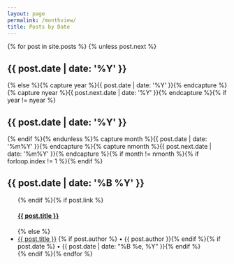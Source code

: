 ```yaml
---
layout: page
permalink: /monthview/
title: Posts by Date
---
```


<div id="archives">
{% for post in site.posts %}
{% unless post.next %}
<h2 class="archive-group">{{ post.date | date: '%Y' }}</h2>
{% else %}{% capture year %}{{ post.date | date: '%Y' }}{% endcapture %}{% capture nyear %}{{ post.next.date | date: '%Y' }}{% endcapture %}{% if year != nyear %}</ul><h2 class="archive-group">{{ post.date | date: '%Y' }}</h2>{% endif %}{% endunless %}% capture month %}{{ post.date | date: '%m%Y' }}{% endcapture %}{% capture nmonth %}{{ post.next.date | date: '%m%Y' }}{% endcapture %}{% if month != nmonth %}{% if forloop.index != 1 %}</ul>{% endif %}<h2 class="category-head">{{ post.date | date: '%B %Y' }}</h2><ul>{% endif %}{% if post.link %}<h4 class="archive-item"><a href="{{ site.baseurl }}{{ post.url }}" title="{{ post.title }}">{{ post.title }}</a><a href="{{ post.link }}" target="_blank" title="{{ post.title }}"><i class="fa fa-link"></i></a></h4>{% else %}<li><a href="{{ post.url | prepend: site.baseurl }}">{{ post.title }}</a> {% if post.author %} • {{ post.author }}{% endif %}{% if post.date %} • {{ post.date | date: "%B %e, %Y" }}{% endif %}</li>{% endif %}{% endfor %}</ul></div>

